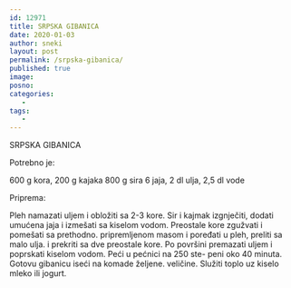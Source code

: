 ```yaml
---
id: 12971
title: SRPSKA GIBANICA
date: 2020-01-03
author: sneki
layout: post
permalink: /srpska-gibanica/
published: true
image: 
posno: 
categories:
   -
tags:
   -
---
```

SRPSKA GIBANICA

Potrebno je:

600 g kora,
200 g kajaka
800 g sira
6 jaja,
2 dl ulja,
2,5 dl vode

Priprema:

Pleh namazati uljem i obložiti sa 2-3 kore. Sir i kajmak
izgnječiti, dodati umućena jaja i izmešati sa kiselom vodom.
Preostale kore zgužvati i pomešati sa prethodno.
pripremljenom masom i poređati u pleh, preliti sa malo ulja.
i prekriti sa dve preostale kore. Po površini premazati
uljem i poprskati kiselom vodom. Peći u pećnici na 250 ste-
peni oko 40 minuta. Gotovu gibanicu iseći na komade željene.
veličine. Služiti toplo uz kiselo mleko ili jogurt.

 
  

